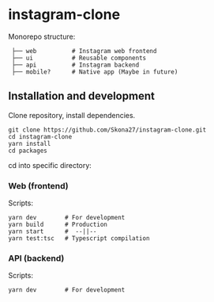 # instagram-clone

Monorepo structure:
>
     ├── web          # Instagram web frontend
     ├── ui           # Reusable components
     ├── api          # Instagram backend
     ├── mobile?      # Native app (Maybe in future)
 >

## Installation and development
Clone repository, install dependencies.
```
git clone https://github.com/Skona27/instagram-clone.git
cd instagram-clone
yarn install
cd packages
```
cd into specific directory:
### Web (frontend)
Scripts: 
```
yarn dev        # For development
yarn build      # Production
yarn start      #  --||--
yarn test:tsc   # Typescript compilation
``` 

### API (backend)
Scripts: 
```
yarn dev        # For development
``` 